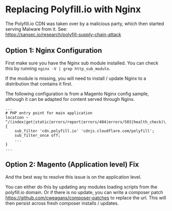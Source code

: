 # Replacing Polyfill.io with Nginx

The Polyfill.io CDN was taken over by a malicious party, which then started serving Malware from it. See: <br> https://sansec.io/research/polyfill-supply-chain-attack

## Option 1: Nginx Configuration
First make sure you have the Nginx sub module installed. You can check this by running `nginx -V | grep http_sub_module`. 

If the module is missing, you will need to install / update Nginx to a distribution that contains it first.

The following configuration is from a Magento Nginx config sample, although it can be adapted for content served through Nginx.

```nginx
...
# PHP entry point for main application
location ~ ^/(index|get|static|errors/report|errors/404|errors/503|health_check)\.php$ {
    sub_filter 'cdn.polyfill.io' 'cdnjs.cloudflare.com/polyfill';
    sub_filter_once off;
    ...
}
...
```


## Option 2: Magento (Application level) Fix
And the best way to resolve this issue is on the application level.

You can either do this by updating any modules loading scripts from the polyfill.io domain. Or if there is no update, you can write a composer patch https://github.com/cweagans/composer-patches to replace the url. This will then persist across fresh composer installs / updates.